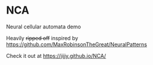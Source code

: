 # NCA
Neural cellular automata demo

Heavily ~~ripped off~~ inspired by https://github.com/MaxRobinsonTheGreat/NeuralPatterns

Check it out at https://jijjy.github.io/NCA/